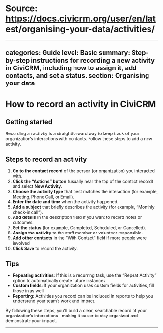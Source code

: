 # Source: https://docs.civicrm.org/user/en/latest/organising-your-data/activities/

---
categories: Guide
level: Basic
summary: Step-by-step instructions for recording a new activity in CiviCRM, including how to assign it, add contacts, and set a status.
section: Organising your data
---

# How to record an activity in CiviCRM

## Getting started

Recording an activity is a straightforward way to keep track of your organization’s interactions with contacts. Follow these steps to add a new activity.

## Steps to record an activity

1. **Go to the contact record** of the person (or organization) you interacted with.
2. **Click the “Actions” button** (usually near the top of the contact record) and select **New Activity**.
3. **Choose the activity type** that best matches the interaction (for example, Meeting, Phone Call, or Email).
4. **Enter the date and time** when the activity happened.
5. **Add a subject** that briefly describes the activity (for example, “Monthly check-in call”).
6. **Add details** in the description field if you want to record notes or outcomes.
7. **Set the status** (for example, Completed, Scheduled, or Cancelled).
8. **Assign the activity** to the staff member or volunteer responsible.
9. **Add other contacts** in the “With Contact” field if more people were involved.
10. **Click Save** to record the activity.

## Tips

- **Repeating activities**: If this is a recurring task, use the “Repeat Activity” option to automatically create future instances.
- **Custom fields**: If your organization uses custom fields for activities, fill those in as well.
- **Reporting**: Activities you record can be included in reports to help you understand your team’s work and impact.

By following these steps, you’ll build a clear, searchable record of your organization’s interactions—making it easier to stay organized and demonstrate your impact.

---